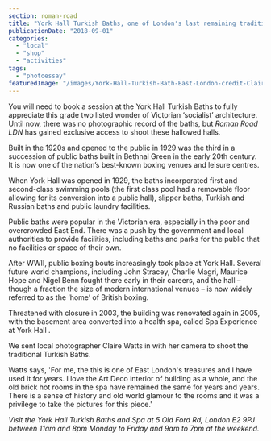 ```yaml
---
section: roman-road
title: "York Hall Turkish Baths, one of London's last remaining traditional hammam [photoessay]"
publicationDate: "2018-09-01"
categories: 
  - "local"
  - "shop"
  - "activities"
tags: 
  - "photoessay"
featuredImage: "/images/York-Hall-Turkish-Bath-East-London-credit-Claire-Watts-3.jpg"
---
```


You will need to book a session at the York Hall Turkish Baths to fully appreciate this grade two listed wonder of Victorian ‘socialist’ architecture. Until now, there was no photographic record of the baths, but _Roman Road LDN_ has gained exclusive access to shoot these hallowed halls.

Built in the 1920s and opened to the public in 1929 was the third in a succession of public baths built in Bethnal Green in the early 20th century. It is now one of the nation’s best-known boxing venues and leisure centres.

When York Hall was opened in 1929, the baths incorporated first and second-class swimming pools (the first class pool had a removable floor allowing for its conversion into a public hall), slipper baths, Turkish and Russian baths and public laundry facilities.

Public baths were popular in the Victorian era, especially in the poor and overcrowded East End. There was a push by the government and local authorities to provide facilities, including baths and parks for the public that no facilities or space of their own.

After WWII, public boxing bouts increasingly took place at York Hall. Several future world champions, including John Stracey, Charlie Magri, Maurice Hope and Nigel Benn fought there early in their careers, and the hall – though a fraction the size of modern international venues – is now widely referred to as the ‘home’ of British boxing.

Threatened with closure in 2003, the building was renovated again in 2005, with the basement area converted into a health spa, called Spa Experience at York Hall .

We sent local photographer Claire Watts in with her camera to shoot the traditional Turkish Baths.

Watts says, 'For me, the this is one of East London's treasures and I have used it for years. I love the Art Deco interior of building as a whole, and the old brick hot rooms in the spa have remained the same for years and years. There is a sense of history and old world glamour to the rooms and it was a privilege to take the pictures for this piece.'

_Visit the York Hall Turkish Baths and Spa at 5 Old Ford Rd, London E2 9PJ between 11am and 8pm Monday to Friday and 9am to 7pm at the weekend._

